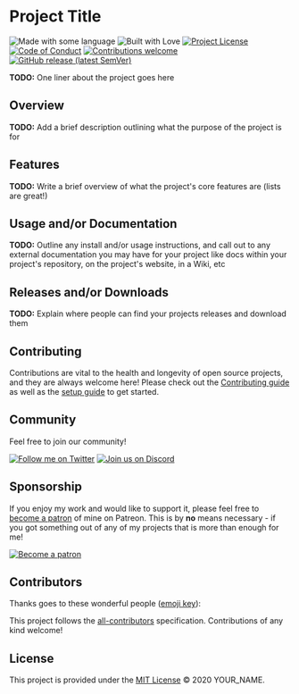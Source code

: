 # Project Title

![Made with some language](https://img.shields.io/badge/made%20with-some%20language-blue?style=for-the-badge)
![Built with Love](https://img.shields.io/badge/built%20with-love-red?style=for-the-badge)
[![Project License](https://img.shields.io/github/license/YOUR_GITHUB_NAME/YOUR_GITHUB_REPO?style=for-the-badge&color=blue)](./LICENSE.md)
[![Code of Conduct](https://img.shields.io/badge/code%20of-conduct-blue?style=for-the-badge)](./.github/CODE_OF_CONDUCT.md)
[![Contributions welcome](https://img.shields.io/badge/contributions-welcome-blue?style=for-the-badge)](./.github/CONTRIBUTING.md)
[![GitHub release (latest SemVer)](https://img.shields.io/github/v/release/YOUR_GITHUB_NAME/YOUR_GITHUB_REPO?color=blue&style=for-the-badge)](https://github.com/YOUR_GITHUB_NAME/YOUR_GITHUB_REPO/releases)

**TODO:** One liner about the project goes here  

## Overview

**TODO:** Add a brief description outlining what the purpose of the project is for

## Features

**TODO:** Write a brief overview of what the project's core features are (lists are great!)

## Usage and/or Documentation

**TODO:** Outline any install and/or usage instructions, and call out to any external documentation you may have for your project like docs within your project's repository, on the project's website, in a Wiki, etc

## Releases and/or Downloads

**TODO:** Explain where people can find your projects releases and download them

## Contributing

Contributions are vital to the health and longevity of open source projects, and they are always welcome here! Please check out the [Contributing guide](./.github/CONTRIBUTING.md) as well as the [setup guide](./.github/PROJECT_SETUP.md) to get started.

## Community

Feel free to join our community!

[![Follow me on Twitter](https://img.shields.io/twitter/follow/YOUR_TWITTER_NAME?style=for-the-badge&logo=twitter&logoColor=white&color=blue)](https://twitter.com/YOUR_TWITTER_NAME/)
[![Join us on Discord](https://img.shields.io/discord/YOUR_DISCORD_SERVER_ID?label=discord&style=for-the-badge&logo=discord&logoColor=white&color=blue)](https://discord.gg/YOUR_DISCORD_INVITE_LINK)

## Sponsorship

If you enjoy my work and would like to support it, please feel free to [become a patron](https://www.patreon.com/YOUR_PATREON_NAME) of mine on Patreon. This is by **no** means necessary - if you got something out of any of my projects that is more than enough for me!

[![Become a patron](https://c5.patreon.com/external/logo/become_a_patron_button.png)](https://www.patreon.com/YOUR_PATREON_NAME)

## Contributors

Thanks goes to these wonderful people ([emoji key](https://allcontributors.org/docs/en/emoji-key)):

<!-- ALL-CONTRIBUTORS-LIST:START - Do not remove or modify this section -->
<!-- prettier-ignore-start -->
<!-- markdownlint-disable -->

<!-- markdownlint-enable -->
<!-- prettier-ignore-end -->
<!-- ALL-CONTRIBUTORS-LIST:END -->

This project follows the [all-contributors](https://github.com/all-contributors/all-contributors)
specification. Contributions of any kind welcome!

## License

This project is provided under the [MIT License](LICENSE.md) &copy; 2020 YOUR_NAME.
